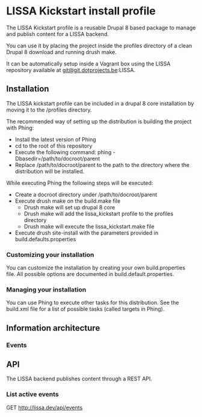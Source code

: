 # LISSA Kickstart install profile

The LISSA Kickstart profile is a reusable Drupal 8 based package to manage and
publish content for a LISSA backend.

You can use it by placing the project inside the profiles directory of a clean
Drupal 8 download and running drush make.

It can be automatically setup inside a Vagrant box using the LISSA repository
available at git@git.dotprojects.be:LISSA.

## Installation

The LISSA kickstart profile can be included in a drupal 8 core installation by
moving it to the /profiles directory.

The recommended way of setting up the distribution is building the project with
Phing:

- Install the latest version of Phing
- cd to the root of this repository
- Execute the following command: phing -Dbasedir=/path/to/docroot/parent
- Replace /path/to/docroot/parent to the path to the directory where the
  distribution will be installed.

While executing Phing the following steps will be executed:

- Create a docroot directory under /path/to/docroot/parent
- Execute drush make on the build.make file
  - Drush make will set up drupal 8 core
  - Drush make will add the lissa_kickstart profile to the profiles directory
  - Drush make will execute the lissa_kickstart.make file
- Execute drush site-install with the parameters provided in
  build.defaults.properties

### Customizing your installation

You can customize the installation by creating your own build.properties file.
All possible options are documented in build.default.properties.

### Managing your installation

You can use Phing to execute other tasks for this distribution. See the
build.xml file for a list of possible tasks (called targets in Phing).

## Information architecture

### Events

## API

The LISSA backend publishes content through a REST API.

### List active events

GET http://lissa.dev/api/events
